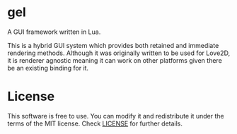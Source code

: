 # gel
A GUI framework written in Lua.

This is a hybrid GUI system which provides both retained and immediate rendering methods.
Although it was originally written to be used for Love2D, it is renderer agnostic meaning 
it can work on other platforms given there be an existing binding for it.

# License
This software is free to use. You can modify it and redistribute it under the terms of the 
MIT license. Check [LICENSE](LICENSE) for further details.
